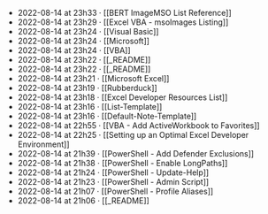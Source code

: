 - 2022-08-14 at 23h33 · [[BERT  ImageMSO List Reference]]
- 2022-08-14 at 23h29 · [[Excel VBA - msoImages Listing]]
- 2022-08-14 at 23h24 · [[Visual Basic]]
- 2022-08-14 at 23h24 · [[Microsoft]]
- 2022-08-14 at 23h24 · [[VBA]]
- 2022-08-14 at 23h22 · [[_README]]
- 2022-08-14 at 23h22 · [[_README]]
- 2022-08-14 at 23h21 · [[Microsoft Excel]]
- 2022-08-14 at 23h19 · [[Rubberduck]]
- 2022-08-14 at 23h18 · [[Excel Developer Resources List]]
- 2022-08-14 at 23h16 · [[List-Template]]
- 2022-08-14 at 23h16 · [[Default-Note-Template]]
- 2022-08-14 at 22h55 · [[VBA - Add ActiveWorkbook to Favorites]]
- 2022-08-14 at 22h25 · [[Setting up an Optimal Excel Developer Environment]]
- 2022-08-14 at 21h39 · [[PowerShell - Add Defender Exclusions]]
- 2022-08-14 at 21h38 · [[PowerShell - Enable LongPaths]]
- 2022-08-14 at 21h24 · [[PowerShell - Update-Help]]
- 2022-08-14 at 21h23 · [[PowerShell - Admin Script]]
- 2022-08-14 at 21h07 · [[PowerShell - Profile Aliases]]
- 2022-08-14 at 21h06 · [[_README]]
